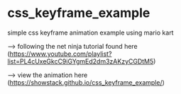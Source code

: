 # css_keyframe_example
simple css keyframe animation example using mario kart 

--> following the net ninja tutorial found here (https://www.youtube.com/playlist?list=PL4cUxeGkcC9iGYgmEd2dm3zAKzyCGDtM5)

--> view the animation here (https://showstack.github.io/css_keyframe_example/)
